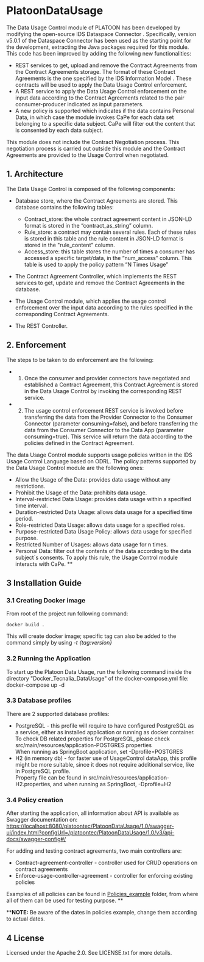 # PlatoonDataUsage

The Data Usage Control module of PLATOON has been developed by modifying the open-source IDS Dataspace Connector . Specifically, version v5.0.1 of the Dataspace Connector has been used as the starting point for the development, extracting the Java packages required for this module. This code has been improved by adding the following new functionalities:
- 	REST services to get, upload and remove the Contract Agreements from the Contract Agreements storage. The format of these Contract Agreements is the one specified by the IDS Information Model . These contracts will be used to apply the Data Usage Control enforcement.
- 	A REST service to apply the Data Usage Control enforcement on the input data according to the Contract Agreements related to the pair consumer-producer indicated as input parameters.
- 	A new policy is supported which indicates if the data contains Personal Data, in which case the module invokes CaPe for each data set belonging to a specific data subject. CaPe will filter out the content that is consented by each data subject. 

This module does not include the Contract Negotiation process. This negotiation process is carried out outside this module and the Contract Agreements are provided to the Usage Control when negotiated.

## 1. Architecture

The Data Usage Control is composed of the following components:
-	Database store, where the Contract Agreements are stored. This database contains the following tables:
    - Contract_store: the whole contract agreement content in JSON-LD format is stored in the “contract_as_string” column.
    - Rule_store: a contract may contain several rules. Each of these rules is stored in this table and the rule content in JSON-LD format is stored in the "rule_content” column.
    -	Access_store: this table stores the number of times a consumer has accessed a specific target/data, in the “num_access” column. This table is used to apply the policy pattern “N Times Usage” 
 


- 	The Contract Agreement Controller, which implements the REST services to get, update and remove the Contract Agreements in the database.
- 	The Usage Control module, which applies the usage control enforcement over the input data according to the rules specified in the corresponding Contract Agreements.
- The REST Controller.



## 2. Enforcement

The steps to be taken to do enforcement are the following:
- 1. Once the consumer and provider connectors have negotiated and established a Contract Agreement, this Contract Agreement is stored in the Data Usage Control by invoking the corresponding REST service.
- 2. The usage control enforcement REST service is invoked before transferring the data from the Provider Connector to the Consumer Connector (parameter consuming=false), and before transferring the data from the Consumer Connector to the Data App (parameter consuming=true). This service will return the data according to the policies defined in the Contract Agreement.

The data Usage Control module supports usage policies written in the IDS Usage Control Language  based on ODRL. The policy patterns supported by the Data Usage Control module are the following ones:
- Allow the Usage of the Data: provides data usage without any restrictions.
- Prohibit the Usage of the Data: prohibits data usage.
- Interval-restricted Data Usage: provides data usage within a specified time interval.
- Duration-restricted Data Usage: allows data usage for a specified time period.
- Role-restricted Data Usage: allows data usage for a specified roles.
- Purpose-restricted Data Usage Policy: allows data usage for specified purpose.
- Restricted Number of Usages: allows data usage for n times. 
- Personal Data: filter out the contents of the data according to the data subject´s consents. To apply this rule, the Usage Control module interacts with CaPe. **


## 3  Installation Guide


### 3.1 Creating Docker image

From root of the project run following command:

```
docker build .

```

This will create docker image; specific tag can also be added to the command simply by using *-t {tag:version}* 

### 3.2 Running the Application

To start up the Platoon Data Usage, run the following command inside the directory "Docker_Tecnalia_DataUsage" of the docker-compose.yml file: docker-compose up -d

### 3.3 Database profiles

There are 2 supported database profiles:

 - PostgreSQL - this profile will require to have configured PostgreSQL as a service, either as installed application or running as docker container. To check DB related properties for PostgreSQL, please check src/main/resources/application-POSTGRES.properties</br>
 When running as SpringBoot application, set -Dprofile=POSTGRES
 - H2 (in memory db) - for faster use of UsageControl dataApp, this profile might be more suitable, since it does not require additional service, like in PostgreSQL profile.</br>
 Property file can be found in src/main/resources/application-H2.properties, and when running as SpringBoot, -Dprofile=H2
 
### 3.4 Policy creation

After starting the application, all information about API is available as Swagger documentation on: [https://localhost:8080/platoontec/PlatoonDataUsage/1.0/swagger-ui/index.html?configUrl=/platoontec/PlatoonDataUsage/1.0/v3/api-docs/swagger-config#/](https://localhost:8080/platoontec/PlatoonDataUsage/1.0/swagger-ui/index.html?configUrl=/platoontec/PlatoonDataUsage/1.0/v3/api-docs/swagger-config#/)


For adding and testing contract agreements, two main controllers are:

 - Contract-agreement-controller - controller used for CRUD operations on contract agreements
 - Enforce-usage-controller-agreement - controller for enforcing existing policies
 
Examples of all policies can be found in [Policies_example](./Policies_example/) folder, from where all of them can be used for testing purpose. **

****NOTE:** Be aware of the dates in policies example, change them according to actual dates. 

## 4 License

Licensed under the Apache 2.0. See LICENSE.txt for more details. 
